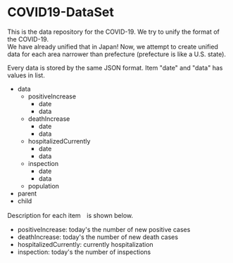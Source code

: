 # COVID19-DataSet
This is the data repository for the COVID-19. We try to unify the format of the COVID-19.  
We have already unified that in Japan! Now, we attempt to create unified data for each area narrower than prefecture (prefecture is like a U.S. state).  
  
Every data is stored by the same JSON format. Item "date" and "data" has values in list. 
- data
  - positiveIncrease
    - date
    - data
  - deathIncrease
    - date
    - data
  - hospitalizedCurrently
    - date
    - data
  - inspection
    - date
    - data
  - population
- parent
- child
  
Description for each item　is shown below.
- positiveIncrease: today's the number of new positive cases
- deathIncrease: today's the number of new death cases
- hospitalizedCurrently: currently hospitalization 
- inspection: today's the number of inspections

